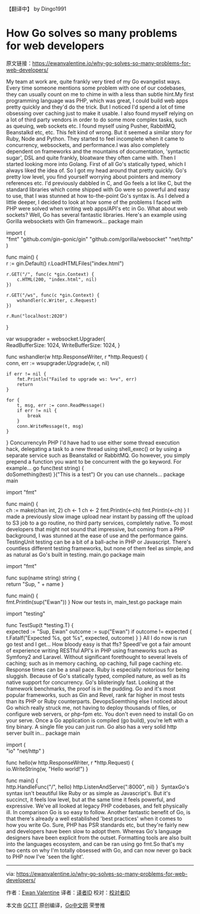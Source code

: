 【翻译中】 by Dingo1991
# How Go solves so many problems for web developers

原文链接：https://ewanvalentine.io/why-go-solves-so-many-problems-for-web-developers/

My team at work are, quite frankly very tired of my Go evangelist ways. Every time someone mentions some problem with one of our codebases, they can usually count on me to chime in with a less than subtle hint.My first programming language was PHP, which was great, I could build web apps pretty quickly and they'd do the trick. But I noticed I'd spend a lot of time obsessing over caching just to make it usable. I also found myself relying on a lot of third party vendors in order to do some more complex tasks, such as queuing, web sockets etc. I found myself using Pusher, RabbitMQ, Beanstalkd etc, etc. This felt kind of wrong. But it seemed a similar story for Ruby, Node and Python. They started to feel incomplete when it came to concurrency, websockets, and performance.I was also completely dependent on frameworks and the mountains of documentation, 'syntactic sugar', DSL and quite frankly, bloatware they often came with. Then I started looking more into Golang. First of all Go's statically typed, which I always liked the idea of. So I got my head around that pretty quickly. Go's pretty low level, you find yourself worrying about pointers and memory references etc. I'd previously dabbled in C, and Go feels a lot like C, but the standard libraries which come shipped with Go were so powerful and easy to use, that I was stunned at how to-the-point Go's syntax is. As I delved a little deeper, I decided to look at how some of the problems I faced with PHP were solved when writing web apps/API's etc in Go. What about web sockets? Well, Go has several fantastic libraries. Here's an example using Gorilla websockets with Gin framework... package main

import (  
    "fmt"
    "github.com/gin-gonic/gin"
    "github.com/gorilla/websocket"
    "net/http"
)

func main() {  
    r := gin.Default()
    r.LoadHTMLFiles("index.html")

    r.GET("/", func(c *gin.Context) {
        c.HTML(200, "index.html", nil)
    })

    r.GET("/ws", func(c *gin.Context) {
        wshandler(c.Writer, c.Request)
    })

    r.Run("localhost:2020")
}

var wsupgrader = websocket.Upgrader{  
    ReadBufferSize:  1024,
    WriteBufferSize: 1024,
}

func wshandler(w http.ResponseWriter, r *http.Request) {  
    conn, err := wsupgrader.Upgrade(w, r, nil)

    if err != nil {
        fmt.Println("Failed to upgrade ws: %+v", err)
        return
    }

    for {
        t, msg, err := conn.ReadMessage()
        if err != nil {
            break
        }
        conn.WriteMessage(t, msg)
    }
}
ConcurrencyIn PHP I'd have had to use either some thread execution hack, delegating a task to a new thread using shell_exec() or by using a separate service such as Beanstalkd or RabbitMQ. Go however, you simply prepend a function you want to be concurrent with the go keyword. For example... go func(test string) {  
    doSomething(test)
}("This is a test")
Or you can use channels... package main

import "fmt"

func main() {  
    ch := make(chan int, 2)
    ch <- 1
    ch <- 2
    fmt.Println(<-ch)
    fmt.Println(<-ch)
}
I made a previously slow image upload near instant by passing off the upload to S3 job to a go routine, no third party services, completely native. To most developers that might not sound that impressive, but coming from a PHP background, I was stunned at the ease of use and the performance gains. TestingUnit testing can be a bit of a ball-ache in PHP or Javascript. There's countless different testing frameworks, but none of them feel as simple, and as natural as Go's built in testing. main.go package main

import "fmt"

func sup(name string) string {  
    return "Sup, " + name
}

func main() {  
    fmt.Println(sup("Ewan"))
}
Now our tests in, main_test.go package main

import "testing"

func TestSup(t *testing.T) {  
    expected := "Sup, Ewan"
    outcome := sup("Ewan")
    if outcome != expected {
        t.Fatalf("Expected %s, got %s", expected, outcome)
    }
}
All I do now is run go test and I get... How bloody easy is that ffs? SpeedI've got a fair amount of experience writing RESTful API's in PHP using frameworks such as Symfony2 and Laravel. Without significant forethought to several levels of caching; such as in memory caching, op caching, full page caching etc. Response times can be a snail pace. Ruby is especially notorious for being sluggish. Because of Go's statically typed, compiled nature, as well as its native support for concurrency. Go's blisteringly fast. Looking at the framework benchmarks, the proof is in the pudding. Go and it's most popular frameworks, such as Gin and Revel, rank far higher in most tests than its PHP or Ruby counterparts. DevopsSoemthing else I noticed about Go which really struck me, not having to deploy thousands of files, or configure web servers, or php-fpm etc. You don't even need to install Go on your serve. Once a Go application is compiled (go build), you're left with a tiny binary. A single file you can just run. Go also has a very solid http server built in... package main

import (  
    "io"
    "net/http"
)

func hello(w http.ResponseWriter, r *http.Request) {  
    io.WriteString(w, "Hello world!")
}

func main() {  
    http.HandleFunc("/", hello)
    http.ListenAndServe(":8000", nil)
}
 SyntaxGo's syntax isn't beautiful like Ruby or as simple as Javascript's. But it's succinct, it feels low level, but at the same time it feels powerful, and expressive. We've all looked at legacy PHP codebases, and felt physically ill. In comparison Go is so easy to follow. Another fantastic benefit of Go, is that there's already a well established 'best practices' when it comes to how you write Go. Sure, PHP has PSR standards etc, but they're fairly new and developers have been slow to adopt them. Whereas Go's language designers have been explicit from the outset. Formatting tools are also built into the languages ecosystem, and can be ran using go fmt.So that's my two cents on why I'm totally obsessed with Go, and can now never go back to PHP now I've 'seen the light'.


----------------

via: https://ewanvalentine.io/why-go-solves-so-many-problems-for-web-developers/

作者：[Ewan Valentine](https://ewanvalentine.io/author/ewan/)
译者：[译者ID](https://github.com/译者ID)
校对：[校对者ID](https://github.com/校对者ID)

本文由 [GCTT](https://github.com/studygolang/GCTT) 原创编译，[Go中文网](https://studygolang.com/) 荣誉推
